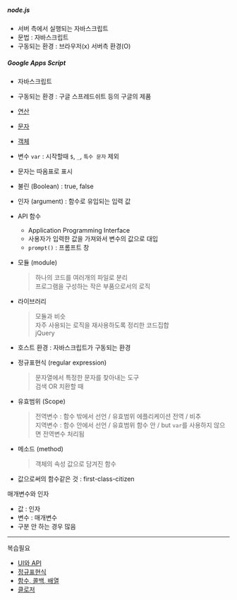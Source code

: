  

##### node.js  
- 서버 측에서 실행되는 자바스크립트  
- 문법 : 자바스크립트  
- 구동되는 환경 : 브라우저(x) 서버측 환경(O)  

##### Google Apps Script  
- 자바스크립트  
- 구동되는 환경 : 구글 스프레드쉬트 등의 구글의 제품  


- [연산](https://opentutorials.org/course/50/39)  
- [문자](https://opentutorials.org/course/50/37)  
- [객체](https://opentutorials.org/course/743/6491)  

- 변수 `var` : 시작할때 `$`, `_`, `특수 문자` 제외  
- 문자는 따옴표로 표시  

- 불린 (Boolean) : true, false  
- 인자 (argument) : 함수로 유입되는 입력 값  

- API 함수  
  - Application Programming Interface  
  - 사용자가 입력한 값을 가져와서 변수의 값으로 대입  
  - `prompt()` : 프롬프트 창  

- 모듈 (module)  
  > 하나의 코드를 여러개의 파일로 분리  
  > 프로그램을 구성하는 작은 부품으로서의 로직  
- 라이브러리  
  > 모듈과 비슷  
  > 자주 사용되는 로직을 재사용하도록 정리한 코드집합  
  > jQuery  
  
- 호스트 환경 : 자바스크립트가 구동되는 환경  
- 정규표현식 (regular expression)  
  > 문자열에서 특정한 문자를 찾아내는 도구  
  > 검색 OR 치환할 때  
- 유효범위 (Scope)  
  > 전역변수 : 함수 밖에서 선언 / 유효범위 에플리케이션 전역 / 비추  
  > 지역변수 : 함수 안에서 선언 / 유효범위 함수 안 / but `var`를 사용하지 않으면 전역변수 처리됨  
- 메소드 (method)  
  > 객체의 속성 값으로 담겨진 함수  
- 값으로써의 함수같은 것 : first-class-citizen   

매개변수와 인자  
- 값 : 인자  
- 변수 : 매개변수  
- 구분 안 하는 경우 많음  

- - - 

복습필요  
- [UI와 API](https://opentutorials.org/course/743/6533)  
- [정규표현식](https://opentutorials.org/course/743/6580)  
- [함수, 콜백, 배열](https://opentutorials.org/course/743/6508)  
- [클로저](https://opentutorials.org/course/743/6544)  

 
